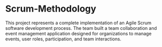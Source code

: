 # Scrum-Methodology
This project represents a complete implementation of an Agile Scrum software development process. The team built a team collaboration and event management application designed for organizations to manage events, user roles, participation, and team interactions.
